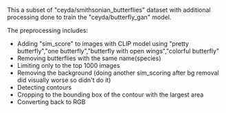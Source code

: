 This a subset of "ceyda/smithsonian_butterflies" dataset with additional processing done to train the "ceyda/butterfly_gan" model.

The preprocessing includes:
- Adding "sim_score" to images with CLIP model using "pretty butterfly","one butterfly","butterfly with open wings","colorful butterfly" 
- Removing butterflies with the same name(species)
- Limiting only to the top 1000 images
- Removing the background (doing another sim_scoring after bg removal did visually worse so didn't do it)
- Detecting contours 
- Cropping to the bounding box of the contour with the largest area
- Converting back to RGB
